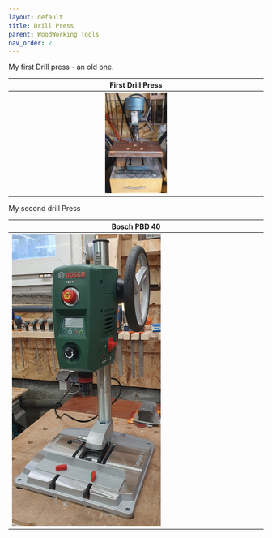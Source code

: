 ```yaml
---
layout: default
title: Drill Press
parent: WoodWorking Tools
nav_order: 2
---
```

My first Drill press - an old one. 


|                            First Drill Press                             |
|:------------------------------------------------------------------------:|
| <img alt="image" height="25%" src="/media/Drill_Press.jpg" width="25%"/> | 

 My second drill Press

| Bosch PBD 40                                                              |
|---------------------------------------------------------------------------|
| <img alt="image" height="60%" src="/media/Bosch_PBD_40.jpg" width="60%"/> |  <img alt="image" height="60%" src="/media/Bosch_PBD_40_1.jpg" width="60%"/> | 